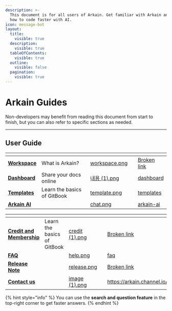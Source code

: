 ```yaml
---
description: >-
  This document is for all users of Arkain. Get familiar with Arkain and learn
  how to code faster with AI.
icon: message-bot
layout:
  title:
    visible: true
  description:
    visible: true
  tableOfContents:
    visible: true
  outline:
    visible: false
  pagination:
    visible: true
---
```


# Arkain Guides

Non-developers may benefit from reading this document from start to finish, but you can also refer to specific sections as needed.

***

## User Guide

<table data-card-size="large" data-view="cards" data-full-width="false"><thead><tr><th></th><th data-hidden></th><th data-hidden data-card-cover data-type="files"></th><th data-hidden></th><th data-hidden data-card-target data-type="content-ref"></th></tr></thead><tbody><tr><td><a href="user-guide/workspace/"><strong>Workspace</strong></a></td><td>What is Arkain?</td><td><a href=".gitbook/assets/workspace.png">workspace.png</a></td><td></td><td><a href="broken-reference">Broken link</a></td></tr><tr><td><a href="user-guide/dashboard/"><strong>Dashboard</strong></a></td><td>Share your docs online</td><td><a href=".gitbook/assets/내용 (1).png">내용 (1).png</a></td><td></td><td><a href="user-guide/dashboard/">dashboard</a></td></tr><tr><td><a href="user-guide/templates/"><strong>Templates</strong></a></td><td>Learn the basics of GitBook</td><td><a href=".gitbook/assets/template.png">template.png</a></td><td></td><td><a href="user-guide/templates/">templates</a></td></tr><tr><td><a href="user-guide/arkain-ai/"><strong>Arkain AI</strong></a></td><td></td><td><a href=".gitbook/assets/chat.png">chat.png</a></td><td></td><td><a href="user-guide/arkain-ai/">arkain-ai</a></td></tr></tbody></table>

<table data-view="cards" data-full-width="false"><thead><tr><th></th><th data-hidden></th><th data-hidden data-card-cover data-type="files"></th><th data-hidden></th><th data-hidden data-card-target data-type="content-ref"></th></tr></thead><tbody><tr><td><a href="pricing/credits/"><strong>Credit and Membership</strong></a></td><td>Learn the basics of GitBook</td><td><a href=".gitbook/assets/credit (1).png">credit (1).png</a></td><td></td><td><a href="broken-reference">Broken link</a></td></tr><tr><td><a href="broken-reference"><strong>FAQ</strong></a></td><td></td><td><a href=".gitbook/assets/help.png">help.png</a></td><td></td><td><a href="faq/faq/">faq</a></td></tr><tr><td><a href="whats-new/arkain-release-note/"><strong>Release Note</strong></a></td><td></td><td><a href=".gitbook/assets/release.png">release.png</a></td><td></td><td><a href="broken-reference">Broken link</a></td></tr><tr><td><a href="https://arkain.channel.io/home"><strong>Contact us</strong></a></td><td></td><td><a href=".gitbook/assets/image (1).png">image (1).png</a></td><td></td><td><a href="https://arkain.channel.io/home">https://arkain.channel.io/home</a></td></tr></tbody></table>

{% hint style="info" %}
You can use the **search and question feature** in the top-right corner to get faster answers.
{% endhint %}

